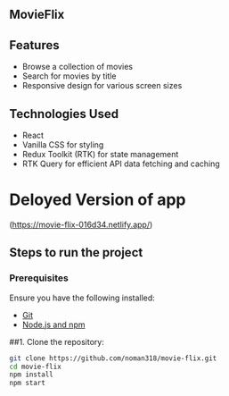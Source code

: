 ## MovieFlix

## Features

- Browse a collection of movies
- Search for movies by title
- Responsive design for various screen sizes

## Technologies Used

- React
- Vanilla CSS for styling
- Redux Toolkit (RTK) for state management
- RTK Query for efficient API data fetching and caching

# Deloyed Version of app

(https://movie-flix-016d34.netlify.app/)

## Steps to run the project

### Prerequisites

Ensure you have the following installed:
- [Git](https://git-scm.com/)
- [Node.js and npm](https://nodejs.org/)
  
##1. Clone the repository:
 ```bash
git clone https://github.com/noman318/movie-flix.git
cd movie-flix
npm install
npm start
